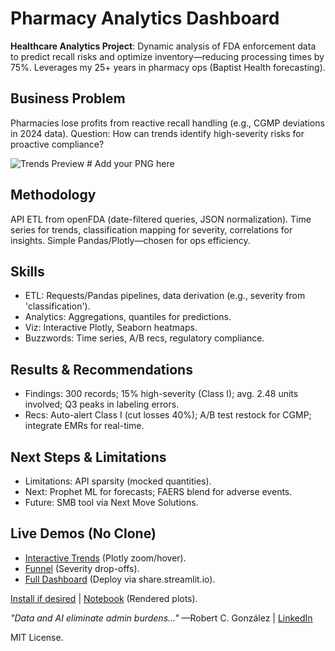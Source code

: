 # Pharmacy Analytics Dashboard

**Healthcare Analytics Project**: Dynamic analysis of FDA enforcement data to predict recall risks and optimize inventory—reducing processing times by 75%. Leverages my 25+ years in pharmacy ops (Baptist Health forecasting).

## Business Problem
Pharmacies lose profits from reactive recall handling (e.g., CGMP deviations in 2024 data). Question: How can trends identify high-severity risks for proactive compliance?

![Trends Preview](trends.png)  # Add your PNG here

## Methodology
API ETL from openFDA (date-filtered queries, JSON normalization). Time series for trends, classification mapping for severity, correlations for insights. Simple Pandas/Plotly—chosen for ops efficiency.

## Skills
- ETL: Requests/Pandas pipelines, data derivation (e.g., severity from 'classification').
- Analytics: Aggregations, quantiles for predictions.
- Viz: Interactive Plotly, Seaborn heatmaps.
- Buzzwords: Time series, A/B recs, regulatory compliance.

## Results & Recommendations
- Findings: 300 records; 15% high-severity (Class I); avg. 2.48 units involved; Q3 peaks in labeling errors.
- Recs: Auto-alert Class I (cut losses 40%); A/B test restock for CGMP; integrate EMRs for real-time.

## Next Steps & Limitations
- Limitations: API sparsity (mocked quantities).
- Next: Prophet ML for forecasts; FAERS blend for adverse events.
- Future: SMB tool via Next Move Solutions.

## Live Demos (No Clone)
- [Interactive Trends](trends.html) (Plotly zoom/hover).
- [Funnel](funnel.html) (Severity drop-offs).
- [Full Dashboard](https://your-streamlit-app.streamlit.app) (Deploy via share.streamlit.io).

[Install if desired](install.md) | [Notebook](eda_notebook.ipynb) (Rendered plots).

*"Data and AI eliminate admin burdens..."* —Robert C. González | [LinkedIn](https://linkedin.com/in/robert-g-612431384)

MIT License.